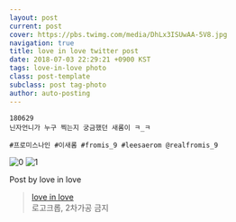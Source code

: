 ```yaml
---
layout: post
current: post
cover: https://pbs.twimg.com/media/DhLx3ISUwAA-5V8.jpg
navigation: true
title: love in love twitter post
date: 2018-07-03 22:29:21 +0900 KST
tags: love-in-love photo
class: post-template
subclass: post tag-photo
author: auto-posting
---
```


```  
180629  
닌자언니가 누구 찍는지 궁금했던 새롬이 ㅋ_ㅋ  
  
#프로미스나인 #이새롬 #fromis_9 #leesaerom @realfromis_9  

```

![0](https://pbs.twimg.com/media/DhLx3GLUEAIJxk2.jpg)
![1](https://pbs.twimg.com/media/DhLx3ISUwAA-5V8.jpg)


Post by love in love

> [love in love](https://twitter.com/leesaerom0107)  
  로고크롭, 2차가공 금지